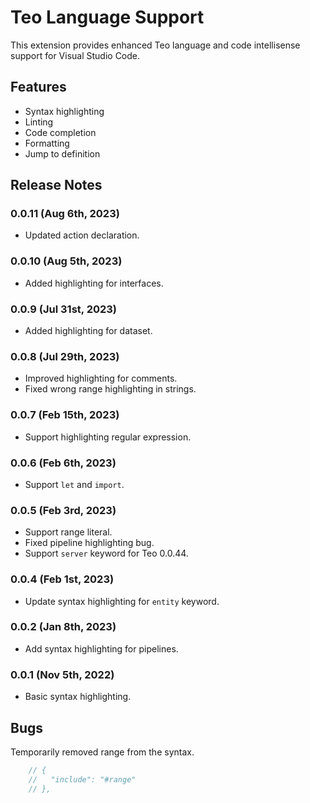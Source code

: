 # Teo Language Support

This extension provides enhanced Teo language and code intellisense support for
Visual Studio Code.

## Features

* Syntax highlighting
* Linting
* Code completion
* Formatting
* Jump to definition

## Release Notes

### 0.0.11 (Aug 6th, 2023)

* Updated action declaration.

### 0.0.10 (Aug 5th, 2023)

* Added highlighting for interfaces.

### 0.0.9 (Jul 31st, 2023)

* Added highlighting for dataset.

### 0.0.8 (Jul 29th, 2023)

* Improved highlighting for comments.
* Fixed wrong range highlighting in strings.

### 0.0.7 (Feb 15th, 2023)

* Support highlighting regular expression.

### 0.0.6 (Feb 6th, 2023)

* Support `let` and `import`.

### 0.0.5 (Feb 3rd, 2023)

* Support range literal.
* Fixed pipeline highlighting bug.
* Support `server` keyword for Teo 0.0.44.

### 0.0.4 (Feb 1st, 2023)

* Update syntax highlighting for `entity` keyword.

### 0.0.2 (Jan 8th, 2023)

* Add syntax highlighting for pipelines.

### 0.0.1 (Nov 5th, 2022)

* Basic syntax highlighting.

## Bugs

Temporarily removed range from the syntax.

``` js
    // {
    //   "include": "#range"
    // },
```